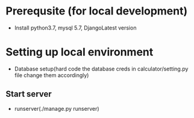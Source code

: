 # Prerequsite (for local development)
* Install python3.7, mysql 5.7, DjangoLatest version

# Setting up local environment
* Database setup(hard code the database creds in calculator/setting.py file change them accordingly)
## Start server
* runserver(./manage.py runserver)

